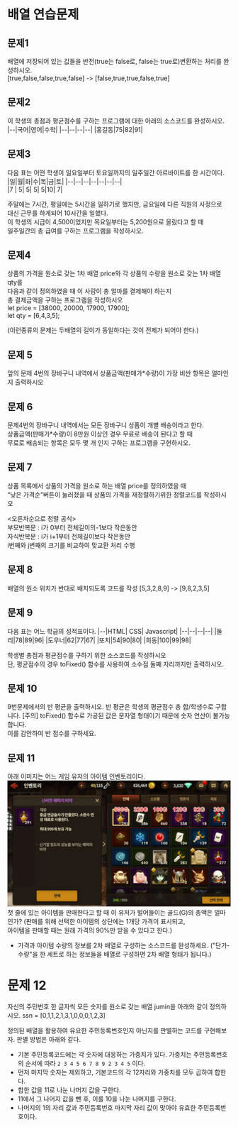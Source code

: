 # 배열 연습문제

## 문제1
배열에 저장되어 있는 값들을 반전(true는 false로, false는 true로)변환하는 처리를 완성하시오.   
[true,false,false,true,false] -> [false,true,true,false,true]


## 문제2
이 학생의 총점과 평균점수를 구하는 프로그램에 대한 아래의 소스코드를 완성하시오.   
|--|국어|영어|수학|
|--|--|--|--|
|홍길동|75|82|91|


## 문제3
다음 표는 어떤 학생이 일요일부터 토요일까지의 일주일간 아르바이트를 한 시간이다.   
|일|월|화|수|목|금|토|
|--|--|--|--|--|--|--|  
|7 | 5| 5| 5| 5|10| 7|

주말에는 7시간, 평일에는 5시간을 일하기로 했지만, 금요일에 다른 직원의 사정으로   
대신 근무를 하게되어 10시간을 일했다.   
이 학생의 시급이 4,500이었지만 목요일부터는 5,200원으로 올랐다고 할 때   
일주일간의 총 급여를 구하는 프로그램을 작성하시오.   

## 문제4
상품의 가격을 원소로 갖는 1차 배열 price와 각 상품의 수량을 원소로 갖는 1차 배열 qty를   
다음과 같이 정의하였을 때 이 사람이 총 얼마를 결제해야 하는지   
총 결제금액을 구하는 프로그램을 작성하시오   
let price = [38000, 20000, 17900, 17900];   
let qty = [6,4,3,5];   

(이런종류의 문제는 두배열의 길이가 동일하다는 것이 전제가 되어야 한다.)

## 문제 5
앞의 문제 4번의 장바구니 내역에서 상품금액(판매가*수량)이 가장 비싼 항목은 얼마인지 출력하시오

## 문제 6
문제4번의 장바구니 내역에서는 모든 장바구니 상품이 개별 배송이라고 한다.   
상품금액(판매가*수량)이 8만원 이상인 경우 무료로 배송이 된다고 할 때   
무료로 배송되는 항목은 모두 몇 개 인지 구하는 프로그램을 구현하시오.

## 문제 7
상품 목록에서 상품의 가격을 원소로 하는 배열 price를 정의하였을 때   
“낮은 가격순”버튼이 눌러졌을 때 상품의 가격을 재정렬하기위한 정렬코드를 작성하시오

<오른차순으로 정렬 공식>   
부모반복문 : i가 0부터 전체길이의-1보다 작은동안   
자식반복문 : i가 i+1부터 전체길이보다 작은동안   
i번째와 j번째의 크기를 비교하여 맞교환 처리 수행   

## 문제 8
배열의 원소 위치가 반대로 배치되도록 코드를 작성 
[5,3,2,8,9] -> [9,8,2,3,5]

## 문제 9
다음 표는 어느 학급의 성적표이다.
|--|HTML| CSS| Javascript|
|--|--|--|--| 
|둘리|78|89|96|
|도우너|62|77|67|
|또치|54|90|80|
|희동|100|99|98|

학생별 총점과 평균점수를 구하기 위한 소스코드를 작성하시오   
단, 평균점수의 경우 toFixed() 함수를 사용하여 소수점 둘째 자리까지만 출력하시오.

## 문제 10
9번문제에서의 반 평균을 출력하시오. 반 평균은 학생의 평균점수 총 합/학생수로 구합니다.
[주의] toFixed() 함수로 가공된 값은 문자열 형태이기 때문에 숫자 연산이 불가능합니다.   
이를 감안하여 반 점수를 구하세요.

## 문제 11
아래 이미지는 어느 게임 유저의 아이템 인벤토리이다.
![inventory](./res/inventory.png)
첫 줄에 있는 아이템을 판매한다고 할 때 이 유저가 벌어들이는 골드(G)의 총액은 얼마인가?
(판매를 위해 선택한 아이템의 상단에는 1개당 가격이 표시되고,   
아이템을 판매할 때는 원래 가격의 90%만 받을 수 있다고 한다.)
- 가격과 아이템 수량의 정보를 2차 배열로 구성하는 소스코드를 완성하세요.
("단가-수량"을 한 세트로 하는 정보들을 배열로 구성하면 2차 배열 형태가 됩니다.)

# 문제 12
자신의 주민번호 한 글자씩 모든 숫자를 원소로 갖는 배열 jumin을 아래와 같이 정의하시오.
ssn = [0,1,1,2,1,3,1,0,0,0,1,2,3]


정의된 배열을 활용하여 유요한 주민등록번호인지 아닌지를 판별하는 코드를 구현해보자. 판별 방법은 아래와 같다.

- 기본 주민등록코드에는 각 숫자에 대응하는 가중치가 있다. 가중치는 주민등록번호의 순서에 따라 `2 3 4 5 6 7 8 9 2 3 4 5` 이다.
- 먼저 마지막 숫자는 제외하고, 기본코드의 각 12자리와 가중치를 모두 곱하여 합한다.
- 합한 값을 11로 나눈 나머지 값을 구한다.
- 11에서 그 나머지 값을 뺀 후, 이를 10을 나눈 나머지를 구한다.
- 나머지의 1의 자리 값과 주민등록번호 마지막 자리 값이 맞아야 유효한 주민등록번호이다.